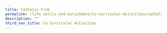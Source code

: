 ```yaml
---
title: Catholic Club
permalink: /life-skills-and-enrichment/Co-Curricular-Activities/catholic-club/
description: ""
third_nav_title: Co Curricular Activities
---
```

